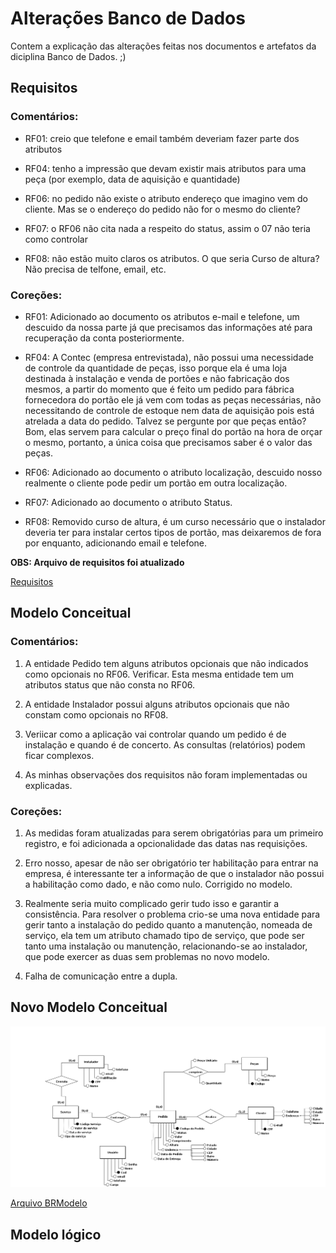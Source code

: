 # Alterações Banco de Dados

Contem a explicação das alterações feitas nos documentos e artefatos da diciplina Banco de Dados. ;)


## Requisitos

### Comentários:

- RF01: creio que telefone e email também deveriam fazer parte dos atributos

- RF04: tenho a impressão que devam existir mais atributos para uma peça (por exemplo, data de aquisição e quantidade)

- RF06: no pedido não existe o atributo endereço que imagino vem do cliente. Mas se o endereço do pedido não for o mesmo do cliente?

- RF07: o RF06 não cita nada a respeito do status, assim o 07 não teria como controlar

- RF08: não estão muito claros os atributos. O que seria  Curso de altura? Não precisa de telfone, email, etc.

### Coreções:

 - RF01: Adicionado ao documento os atributos e-mail e telefone, um descuido da nossa parte já que precisamos das informações até para recuperação da conta posteriormente.
 
- RF04: A Contec (empresa entrevistada), não possui uma necessidade de  controle  da quantidade de peças, isso porque ela é uma loja destinada à   instalação e venda de portões e não fabricação dos mesmos, a partir do momento que é feito um pedido para fábrica fornecedora do portão ele já vem com todas as peças necessárias, não necessitando de controle de estoque nem data de aquisição pois está atrelada a data do pedido.
 Talvez se pergunte por que peças então? Bom, elas servem para calcular o preço final do portão na hora de orçar o mesmo, portanto, a única coisa que precisamos saber é o valor das peças.
 

- RF06: Adicionado ao documento o atributo localização, descuido nosso realmente o cliente pode pedir um portão em outra localização.

- RF07: Adicionado ao documento o atributo Status.

- RF08: Removido curso de altura, é um curso necessário que o instalador deveria ter para instalar certos tipos de portão, mas deixaremos de fora por enquanto, adicionando email e telefone.

**OBS: Arquivo de requisitos foi atualizado**

[Requisitos](../Requisitos_Usuário.pdf)

## Modelo Conceitual

### Comentários:

1) A entidade Pedido tem alguns atributos opcionais que não indicados como opcionais no RF06. Verificar. Esta mesma entidade tem um atributos status que não consta no RF06.

2) A entidade Instalador possui alguns atributos opcionais que não constam como opcionais no RF08.

3) Veriicar como a aplicação vai controlar quando um pedido é de instalação e quando é de concerto. As consultas (relatórios) podem ficar complexos.

4) As minhas observações dos requisitos não foram implementadas ou explicadas.

### Coreções:

1) As medidas foram atualizadas para serem obrigatórias para um primeiro registro, e foi adicionada a opcionalidade das datas nas requisições.

2) Erro nosso, apesar de não ser obrigatório ter habilitação para entrar na empresa, é interessante ter a informação de que o instalador não possui a habilitação como dado, e não como nulo. Corrigido no modelo.

3) Realmente seria muito complicado gerir tudo isso e garantir a consistência. Para resolver o problema crio-se uma nova entidade para gerir tanto a instalação do pedido quanto a manutenção, nomeada de serviço, ela tem um atributo chamado tipo de serviço, que pode ser tanto uma instalação ou manutenção, relacionando-se ao instalador, que pode exercer as duas sem problemas no novo modelo.

4) Falha de comunicação entre a dupla.

Novo Modelo Conceitual
---

![Imagem do novo modelo Conceitual](./Modelo_Conceitual.png)

[Arquivo BRModelo](./Modelo_Conceitual.brM3)

## Modelo lógico

